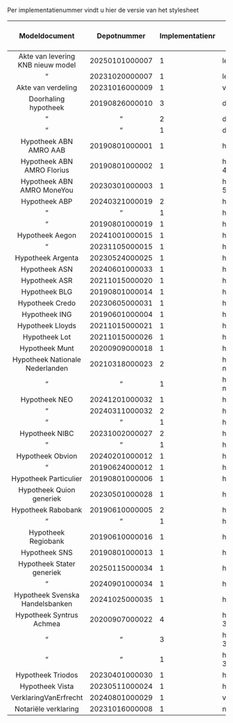 Per implementatienummer vindt u hier de versie van het stylesheet

Modeldocument|Depotnummer|Implementatienr|Versie stylesheet|Geldig tot en met|Beta
:---:|:---:|---|---|:---:|:---:
Akte van levering KNB nieuw model|20250101000007|1|levering-9.0.0| |Beta
 “ |20231020000007|1|levering-8.0.0
Akte van verdeling|20231016000009|1|verdeling-5.0.0
Doorhaling hypotheek|20190826000010|3|doorhaling_hypotheek-3.1.1
 “ | “ |2|doorhaling_hypotheek-3.1.0
 “ | “ |1|doorhaling_hypotheek-3.0.0
Hypotheek ABN AMRO AAB|20190801000001|1|hypotheek_abn_amro_aab-4.0.0
Hypotheek ABN AMRO Florius|20190801000002|1|hypotheek_abn_amro_florius-4.0.0
Hypotheek ABN AMRO MoneYou|20230301000003|1|hypotheek_abn_amro_moneyou-5.0.0 
Hypotheek ABP|20240321000019|2|hypotheek_abp-2.0.1
 “ | “ |1|hypotheek_abp-2.0.0
 “ |20190801000019|1|hypotheek_abp-1.0.0
Hypotheek Aegon|20241001000015|1|hypotheek_aegon-7.0
 “ |20231105000015|1|hypotheek_aegon-6.0.0
Hypotheek Argenta|20230524000025|1|hypotheek_argenta-3.0 
Hypotheek ASN|20240601000033|1|hypotheek_asn-1.0.0
Hypotheek ASR|20211015000020|1|hypotheek_asr-4.0.0 
Hypotheek BLG|20190801000014|1|hypotheek_blg-3.0.0
Hypotheek Credo|20230605000031|1|hypotheek_credo-1.0.0
Hypotheek ING|20190601000004|1|hypotheek_ing-4.0.0
Hypotheek Lloyds|20211015000021|1|hypotheek_lloyds-2.0.0
Hypotheek Lot|20211015000026|1|hypotheek_lot-2.0.0
Hypotheek Munt|20200909000018|1|hypotheek_munt-3.0
Hypotheek Nationale Nederlanden|20210318000023|2|hypotheek_nationale-nederlanden-2.1.0
 “ | “ |1|hypotheek_nationale-nederlanden-2.0.0
Hypotheek NEO|20241201000032|1|hypotheek_neo-2.0
 “ |20240311000032|2|hypotheek_neo-1.0.1
 “ | “ |1|hypotheek_neo-1.0.0
Hypotheek NIBC|20231002000027|2|hypotheek_nibc-3.0.1
 “ | “ |1|hypotheek_nibc-3.0.0
Hypotheek Obvion|20240201000012|1|hypotheek_obvion-5.0.0
 “ |20190624000012|1|hypotheek_obvion-4.0.0
Hypotheek Particulier|20190801000006|1|hypotheek_particulier-3.0.0
Hypotheek Quion generiek|20230501000028|1|hypotheek_quion_generiek-2.0
Hypotheek Rabobank|20190610000005|2|hypotheek_rabobank-5.0.1
 “ | “ |1|hypotheek_rabobank-5.0.0
Hypotheek Regiobank|20190610000016|1|hypotheek_regiobank-3.0.0
Hypotheek SNS|20190801000013|1|hypotheek_sns-2.5.0
Hypotheek Stater generiek|20250115000034|1|hypotheek_stater-2.0| |Beta
 “ |20240901000034|1|hypotheek_stater-1.0
Hypotheek Svenska Handelsbanken|20241025000035|1|hypotheek_svenska-1.0
Hypotheek Syntrus Achmea|20200907000022|4|hypotheek_syntrus_achmea-3.1.2
 “ | “ |3|hypotheek_syntrus_achmea-3.1.1
 “ | “ |1|hypotheek_syntrus_achmea-3.0.0
Hypotheek Triodos|20230401000030|1|hypotheek_triodos-1.0.0
Hypotheek Vista|20230511000024|1|hypotheek_vista-3.0.0 
VerklaringVanErfrecht|20240801000029|1|vve_wettelijkeverdeling-2.0| |Beta
Notariële verklaring|20231016000008|1|notariele_verklaring-4.0.0